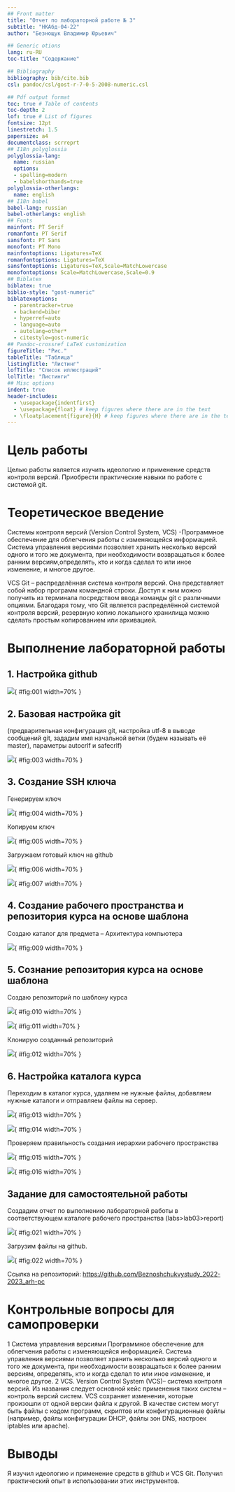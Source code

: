 ```yaml
---
## Front matter
title: "Отчет по лабораторной работе № 3"
subtitle: "НКАбд-04-22"
author: "Безнощук Владимир Юрьевич"

## Generic otions
lang: ru-RU
toc-title: "Содержание"

## Bibliography
bibliography: bib/cite.bib
csl: pandoc/csl/gost-r-7-0-5-2008-numeric.csl

## Pdf output format
toc: true # Table of contents
toc-depth: 2
lof: true # List of figures
fontsize: 12pt
linestretch: 1.5
papersize: a4
documentclass: scrreprt
## I18n polyglossia
polyglossia-lang:
  name: russian
  options:
  - spelling=modern
  - babelshorthands=true
polyglossia-otherlangs:
  name: english
## I18n babel
babel-lang: russian
babel-otherlangs: english
## Fonts
mainfont: PT Serif
romanfont: PT Serif
sansfont: PT Sans
monofont: PT Mono
mainfontoptions: Ligatures=TeX
romanfontoptions: Ligatures=TeX
sansfontoptions: Ligatures=TeX,Scale=MatchLowercase
monofontoptions: Scale=MatchLowercase,Scale=0.9
## Biblatex
biblatex: true
biblio-style: "gost-numeric"
biblatexoptions:
  - parentracker=true
  - backend=biber
  - hyperref=auto
  - language=auto
  - autolang=other*
  - citestyle=gost-numeric
## Pandoc-crossref LaTeX customization
figureTitle: "Рис."
tableTitle: "Таблица"
listingTitle: "Листинг"
lofTitle: "Список иллюстраций"
lolTitle: "Листинги"
## Misc options
indent: true
header-includes:
  - \usepackage{indentfirst}
  - \usepackage{float} # keep figures where there are in the text
  - \floatplacement{figure}{H} # keep figures where there are in the text
---
```


# Цель работы

Целью работы является изучить идеологию и применение cредств контроля версий. Приобрести практические навыки по работе с системой git.

# Теоретическое введение

Системы контроля версий (Version Control System, VCS) -Программное
обеспечение для облегчения работы с изменяющейся информацией. Система
управления версиями позволяет хранить несколько версий одного и того же
документа, при необходимости возвращаться к более ранним версиям,определять, кто и когда сделал то или иное изменение, и многое другое. 

VCS Git – распределённая система контроля версий. Она представляет собой набор программ командной строки. Доступ к ним можно получить из терминала
посредством ввода команды git с различными опциями. Благодаря тому, что Git является распределённой системой контроля версий, резервную копию локального хранилища можно сделать простым копированием или архивацией.

# Выполнение лабораторной работы

## 1. Настройка github


![](image/1.png){ #fig:001 width=70% }

## 2. Базовая настройка git

(предварительная конфигурация git, настройка utf-8 в выводе сообщений git,
зададим имя начальной ветки (будем называть её master), параметры autocrlf и safecrlf) 

![](image/2.png){ #fig:003 width=70% }

## 3. Создание SSH ключа 

Генерируем ключ 

![](image/3.png){ #fig:004 width=70% }

Копируем ключ

![](image/4.png){ #fig:005 width=70% }

Загружаем готовый ключ на github

![](image/5.png){ #fig:006 width=70% }

![](image/6.png){ #fig:007 width=70% }

## 4. Создание рабочего пространства и репозитория курса на основе шаблона

Создаю каталог для предмета – Архитектура компьютера

![](image/7.png){ #fig:009 width=70% }

## 5. Сознание репозитория курса на основе шаблона

Создаю репозиторий по шаблону курса

![](image/8.png){ #fig:010 width=70% }


![](image/9.png){ #fig:011 width=70% }

Клонирую созданный репозиторий

![](image/10.png){ #fig:012 width=70% }

## 6. Настройка каталога курса
 
Переходим в каталог курса, удаляем не нужные файлы, добавляем нужные каталоги и отправляем файлы на сервер.

![](image/11.png){ #fig:013 width=70% }


![](image/12.png){ #fig:014 width=70% }

Проверяем правильность создания иерархии рабочего пространства

![](image/13.png){ #fig:015 width=70% }

![](image/14.png){ #fig:016 width=70% }


## Задание для самостоятельной работы

Создадим отчет по выполнению лабораторной работы в соответствующем каталоге рабочего пространства (labs>lab03>report)

![](image/15.png){ #fig:021 width=70% }

Загрузим файлы на github.

![](image/16.png){ #fig:022 width=70% }

Ссылка на репозиторий: https://github.com/Beznoshchukvystudy_2022-2023_arh-pc
# Контрольные вопросы для самопроверки


1	Система управления версиями
Программное обеспечение для облегчения работы с изменяющейся информацией. Система управления версиями позволяет хранить несколько версий одного и того же документа, при необходимости возвращаться к более ранним версиям,
определять, кто и когда сделал то или иное изменение, и многое другое.
2	VCS. Version Control System (VCS)– система контроля версий. Из названия следует основной кейс применения таких систем – контроль версий систем. VCS сохраняет изменения, которые произошли от одной версии файла к другой. В качестве
систем могут быть файлы с кодом программ, скриптов или конфигурационные файлы (например, файлы конфигурации DHCP, файлы зон DNS, настроек iptables или apache).

# Выводы
Я изучил идеологию и применение средств в github и VCS Git.
Получил практический опыт в использовании этих инструментов.

